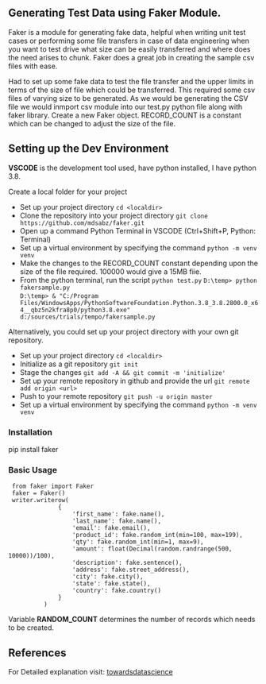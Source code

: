 ## Generating Test Data using Faker Module.
Faker is a module for generating fake data, helpful when writing unit test cases or performing some file transfers in case of data engineering when you want to test drive what size can be easily transferred and where does the need arises to chunk. Faker does a great job in creating the sample csv files with ease.

Had to set up some fake data to test the file transfer and the upper limits in terms of the size of file which could be transferred. This required some csv files of varying size to be generated. As we would be generating the CSV file we would inmport csv module into our test.py python file along with faker library. Create a new Faker object. RECORD_COUNT is a constant which can be changed to adjust the size of the file.

## Setting up the Dev Environment
**VSCODE** is the development tool used, have python installed, I have python 3.8.

Create a local folder for your project
- Set up your project directory
  `cd <localdir>`
- Clone the repository into your project directory 
  `git clone https://github.com/mdsabz/faker.git`
- Open up a command Python Terminal in VSCODE (Ctrl+Shift+P, Python: Terminal)
- Set up a virtual environment by specifying the command
`python -m venv venv`
- Make the changes to the RECORD_COUNT constant depending upon the size of the file required. 100000 would give a 15MB fiie.
- From the python terminal, run the script
    `python test.py`
    `D:\temp> python fakersample.py`  
    `D:\temp> & "C:/Program Files/WindowsApps/PythonSoftwareFoundation.Python.3.8_3.8.2800.0_x64__qbz5n2kfra8p0/python3.8.exe" d:/sources/trials/tempo/fakersample.py`
  
Alternatively, you could set up your project directory with your own git repository.
- Set up your project directory
  `cd <localdir>`
- Initialize as a git repository
  `git init`
- Stage the changes
  `git add -A && git commit -m 'initialize'`
- Set up your remote repository in github and provide the url
  `git remote add origin <url>`
- Push to your remote repository
  `git push -u origin master`
- Set up a virtual environment by specifying the command
`python -m venv venv`

### Installation
  pip install faker

### Basic Usage

  ```
   from faker import Faker
   faker = Faker()
   writer.writerow(
                {
                    'first_name': fake.name(),
                    'last_name': fake.name(),
                    'email': fake.email(),
                    'product_id': fake.random_int(min=100, max=199),
                    'qty': fake.random_int(min=1, max=9),
                    'amount': float(Decimal(random.randrange(500, 10000))/100),
                    'description': fake.sentence(),
                    'address': fake.street_address(),
                    'city': fake.city(),
                    'state': fake.state(),
                    'country': fake.country()
                }
            )
  ```
  Variable **RANDOM_COUNT** determines the number of records which needs to be created.

## References
For Detailed explanation visit: [towardsdatascience](https://towardsdatascience.com/generation-of-large-csv-data-using-python-faker-8cfcbedca7a7)
